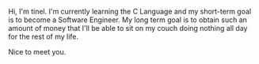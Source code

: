 Hi, I'm tinel.
I'm currently learning the C Language and my short-term goal is to become a Software Engineer.
My long term goal is to obtain such an amount of money that I'll be able to sit on my couch doing nothing all day for the rest of my life.

Nice to meet you. 
